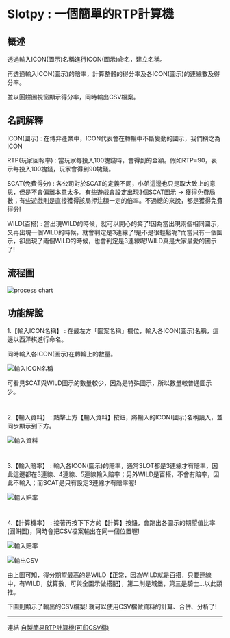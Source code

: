 # Slotpy : 一個簡單的RTP計算機
## 概述

透過輸入ICON(圖示)名稱進行ICON(圖示)命名，建立名稱。

再透過輸入ICON(圖示)的賠率，計算整體的得分率及各ICON(圖示)的連線數及得分率。

並以圓餅圖視窗顯示得分率，同時輸出CSV檔案。

## 名詞解釋

ICON(圖示) : 在博弈產業中，ICON代表會在轉輪中不斷變動的圖示，我們稱之為ICON

RTP(玩家回報率) : 當玩家每投入100塊錢時，會得到的金額。假如RTP=90，表示每投入100塊錢，玩家會得到90塊錢。

SCAT(免費得分) : 各公司對於SCAT的定義不同，小弟這邊也只是取大致上的意思，但是不會偏離本意太多。有些遊戲會設定出現3個SCAT圖示 -> 獲得免費局數；有些遊戲則是直接獲得該局押注額一定的倍率。不過總的來說，都是獲得免費得分!

WILD(百搭) : 當出現WILD的時候，就可以開心的笑了!因為當出現兩個相同圖示，又再出現一個WILD的時候，就會判定是3連線了!是不是很輕鬆呢?而當只有一個圖示，卻出現了兩個WILD的時候，也會判定是3連線呢!WILD真是大家最愛的圖示了!

## 流程圖
![process chart](https://upload.cc/i1/2020/09/24/yfDhCR.jpg)

## 功能解說

1.【輸入ICON名稱】 : 在最左方「圖案名稱」欄位，輸入各ICON(圖示)名稱，這邊以西洋棋進行命名。

同時輸入各ICON(圖示)在轉輪上的數量。

![輸入ICON名稱](https://upload.cc/i1/2020/09/25/imyBIS.jpg)

可看見SCAT與WILD圖示的數量較少，因為是特殊圖示，所以數量較普通圖示少。

# 

2.【輸入資料】 : 點擊上方【輸入資料】按鈕，將輸入的ICON(圖示)名稱讀入，並同步顯示到下方。

![輸入資料](https://upload.cc/i1/2020/09/27/eZaEIS.jpg)

#

3.【輸入賠率】 : 輸入各ICON(圖示)的賠率，通常SLOT都是3連線才有賠率，因此這邊都在3連線、4連線、5連線輸入賠率；另外WILD是百搭，不會有賠率，因此不輸入；而SCAT是只有設定3連線才有賠率喔!

![輸入賠率](https://upload.cc/i1/2020/09/25/B2jkJe.jpg)

#

4.【計算機率】 : 接著再按下下方的【計算】按鈕，會跑出各圖示的期望值比率(圓餅圖)，同時會把CSV檔案輸出在同一個位置喔!

![輸入賠率](https://upload.cc/i1/2020/09/27/lCHb5k.jpg)

![輸出CSV](https://upload.cc/i1/2020/09/27/W0eIAY.jpg)

由上圖可知，得分期望最高的是WILD【正常，因為WILD就是百搭，只要連線中，有WILD，就算數，可與全圖示做搭配】，第二則是城堡，第三是騎士...以此類推。

下圖則顯示了輸出的CSV檔案! 就可以使用CSV檔做資料的計算、合併、分析了!


***
連結
[自製簡易RTP計算機(可印CSV檔)](https://github.com/Monsters-Hunter/Slotpy/tree/Slotpy-addPiePicture "Title")
